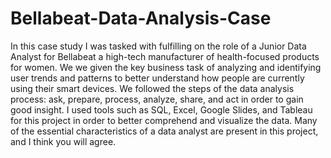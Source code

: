 # Bellabeat-Data-Analysis-Case
In this case study I was tasked with fulfilling on the role of a Junior Data Analyst for Bellabeat a high-tech manufacturer of health-focused products for women. We we given the key business task of analyzing and identifying user trends and patterns to better understand how people are currently using their smart devices. We followed the steps of the data analysis process: ask, prepare, process, analyze, share, and act in order to gain good insight. I used tools such as SQL, Excel, Google Slides, and Tableau for this project in order to better comprehend and visualize the data. Many of the essential characteristics of a data analyst are present in this project, and I think you will agree.
